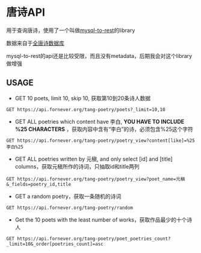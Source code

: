 # 唐诗API

用于查询唐诗，使用了一个叫做[mysql-to-rest](https://www.npmjs.com/package/mysql-to-rest)的library

数据来自于[全唐诗数据库](https://github.com/hxgdzyuyi/tang_poetry)

mysql-to-rest的api还是比较受限，而且没有metadata，后期我会对这个library做增强

## USAGE

* GET 10 poets, limit 10, skip 10, 获取第10到20条诗人数据

```text
GET https://api.fornever.org/tang-poetry/poets?_limit=10,10
```

* GET ALL poetries which content have 李白, **YOU HAVE TO INCLUDE %25 CHARACTERS** ，获取内容中含有“李白”的诗，必须包含%25这个字符

```text
GET https://api.fornever.org/tang-poetry/poetry_view?content[like]=%25李白%25
```

* GET ALL poetries written by 元稹, and only select [id] and [title] columns，获取元稹所作的诗词，只抽取id和title两列

```text
GET https://api.fornever.org/tang-poetry/poetry_view?poet_name=元稹&_fields=poetry_id,title
```

* GET a random poetry，获取一条随机的诗词

```text
GET https://api.fornever.org/tang-poetry/random
```

* Get the 10 poets with the least number of works，获取作品最少的十个诗人

```text
GET https://api.fornever.org/tang-poetry/poet_poetries_count?_limit=10&_order[poetries_count]=asc
```